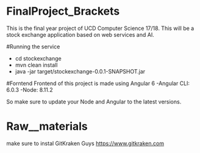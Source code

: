 # FinalProject_Brackets
This is the final year project of UCD Computer Science 17/18.
This will be a stock exchange application based on web services and AI. 

#Running the service
- cd stockexchange
- mvn clean install
- java -jar target/stockexchange-0.0.1-SNAPSHOT.jar

#Forntend
Frontend of this project is made using Angular 6
-Angular CLI: 6.0.3
-Node: 8.11.2

So make sure to update your Node and Angular to the latest versions.

# Raw__materials
make sure to instal GitKraken Guys
https://www.gitkraken.com

